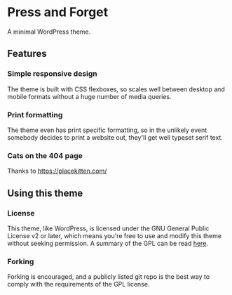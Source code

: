 # Press and Forget
A minimal WordPress theme.

## Features
### Simple responsive design
The theme is built with CSS flexboxes, so scales well between desktop and mobile formats without a huge number of media queries.

### Print formatting
The theme even has print specific formatting, so in the unlikely event somebody decides to print a website out, they'll get well typeset serif text.

### Cats on the 404 page
Thanks to https://placekitten.com/

## Using this theme
### License
This theme, like WordPress, is licensed under the GNU General Public License v2 or later, which means you're free to use and modify this theme without seeking permission. A summary of the GPL can be read [here](https://tldrlegal.com/license/gnu-general-public-license-v2).

### Forking
Forking is encouraged, and a publicly listed git repo is the best way to comply with the requirements of the GPL license.
